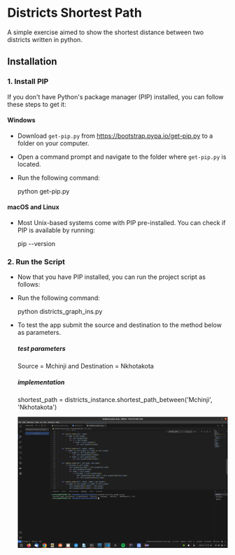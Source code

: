 # Districts Shortest Path

A simple exercise aimed to show the shortest distance between two districts written in python.

## Installation

### 1. Install PIP

If you don't have Python's package manager (PIP) installed, you can follow these steps to get it:

#### Windows

- Download `get-pip.py` from https://bootstrap.pypa.io/get-pip.py to a folder on your computer.
- Open a command prompt and navigate to the folder where `get-pip.py` is located.
- Run the following command:

  python get-pip.py


#### macOS and Linux
- Most Unix-based systems come with PIP pre-installed. You can check if PIP is available by running:

  pip --version

### 2. Run the Script
- Now that you have PIP installed, you can run the project script as follows:
- Run the following command:

  python districts_graph_ins.py

- To test the app submit the source and destination to the method below as parameters. 

    ##### test parameters
    Source = Mchinji and Destination = Nkhotakota

    ##### implementation
    shortest_path = districts_instance.shortest_path_between('Mchinji', 'Nkhotakota')


  ![Alt text](https://github.com/anthony-kakatera/djikstar/blob/master/screenshots/DJIKSTAR%20SCREENSHOT%201.png "Optional title")